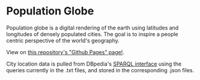 # Population Globe

Population globe is a digital rendering of the earth using latitudes and longitudes of densely populated cities. The goal is to inspire a people centric perspective of the world's geography.

View on [this repository's "Github Pages" page!](https://cphbrt.github.io/population-globe/ "Population Globe").

City location data is pulled from DBpedia's [SPARQL interface](http://dbpedia.org/sparql) using the queries currently in the .txt files, and stored in the corresponding .json files.
